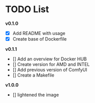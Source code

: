 # TODO List

**v0.1.0**

- [x] Add README with usage
- [x] Create base of Dockerfile

**v0.1.1**

- [] Add an overview for Docker HUB
- [] Create version for AMD and INTEL
- [] Add previous version of ComfyUI
- [] Create a Makefile

**v1.0.0**

- [] lightened the image